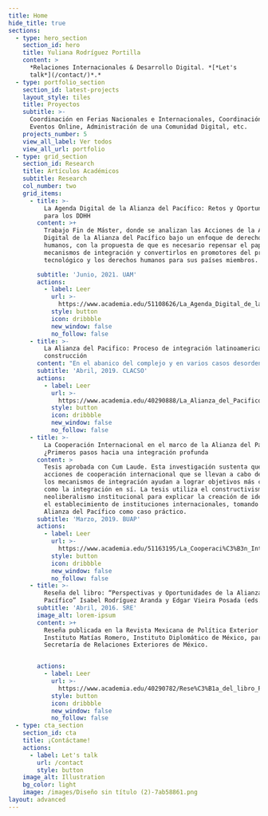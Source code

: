 ```yaml
---
title: Home
hide_title: true
sections:
  - type: hero_section
    section_id: hero
    title: Yuliana Rodríguez Portilla
    content: >
      *Relaciones Internacionales & Desarrollo Digital. *[*Let's
      talk*](/contact/)*.*
  - type: portfolio_section
    section_id: latest-projects
    layout_style: tiles
    title: Proyectos
    subtitle: >-
      Coordinación en Ferias Nacionales e Internacionales, Coordinación de
      Eventos Online, Administración de una Comunidad Digital, etc.
    projects_number: 5
    view_all_label: Ver todos
    view_all_url: portfolio
  - type: grid_section
    section_id: Research
    title: Artículos Académicos
    subtitle: Research
    col_number: two
    grid_items:
      - title: >-
          La Agenda Digital de la Alianza del Pacífico: Retos y Oportunidades
          para los DDHH
        content: >+
          Trabajo Fin de Máster, donde se analizan las Acciones de la Agenda
          Digital de la Alianza del Pacífico bajo un enfoque de derechos
          humanos, con la propuesta de que es necesario repensar el papel de los
          mecanismos de integración y convertirlos en promotores del progreso
          tecnológico y los derechos humanos para sus países miembros.

        subtitle: 'Junio, 2021. UAM'
        actions:
          - label: Leer
            url: >-
              https://www.academia.edu/51108626/La_Agenda_Digital_de_la_Alianza_del_Pac%C3%ADfico_Retos_y_Oportunidades_para_los_DDHH
            style: button
            icon: dribbble
            new_window: false
            no_follow: false
      - title: >-
          La Alianza del Pacifico: Proceso de integración latinoamericana en
          construcción
        content: "En el abanico del complejo y en varios casos desordenado espectro de procesos de integración en Latinoamérica, la Alianza del Pacífico (AP), constituida en 2011 por Chile, Colombia, México y Perú, ha conseguido captar los reflectores en la región y en otras regiones del mundo. La AP se alimenta de distintas estrategias que pretenden configurar un espacio de integración profunda entre sus agremiados, que, sobre sus regulaciones jurídicas, arquitectura institucional, acciones, y en particular proyectos de cooperación entre sus miembros da cuenta este capítulo.\_\n\n"
        subtitle: 'Abril, 2019. CLACSO'
        actions:
          - label: Leer
            url: >-
              https://www.academia.edu/40290888/La_Alianza_del_Pacifico_Proceso_de_integraci%C3%B3n_latinoamericana_en_construcci%C3%B3n
            style: button
            icon: dribbble
            new_window: false
            no_follow: false
      - title: >-
          La Cooperación Internacional en el marco de la Alianza del Pacífico
          ¿Primeros pasos hacia una integración profunda
        content: >
          Tesis aprobada con Cum Laude. Esta investigación sustenta que las
          acciones de cooperación internacional que se llevan a cabo dentro de
          los mecanismos de integración ayudan a lograr objetivos más complejos
          como la integración en sí. La tesis utiliza el constructivismo y el
          neoliberalismo institucional para explicar la creación de identidad y
          el establecimiento de instituciones internacionales, tomando la
          Alianza del Pacífico como caso práctico.
        subtitle: 'Marzo, 2019. BUAP'
        actions:
          - label: Leer
            url: >-
              https://www.academia.edu/51163195/La_Cooperaci%C3%B3n_Internacional_en_el_marco_de_la_Alianza_del_Pac%C3%ADfico_Primeros_pasos_hacia_una_integraci%C3%B3n_profunda
            style: button
            icon: dribbble
            new_window: false
            no_follow: false
      - title: >-
          Reseña del libro: “Perspectivas y Oportunidades de la Alianza del
          Pacífico” Isabel Rodríguez Aranda y Edgar Vieira Posada (eds.)
        subtitle: 'Abril, 2016. SRE'
        image_alt: lorem-ipsum
        content: >+
          Reseña publicada en la Revista Mexicana de Política Exterior del
          Instituto Matías Romero, Instituto Diplomático de México, parte de la
          Secretaría de Relaciones Exteriores de México.


        actions:
          - label: Leer
            url: >-
              https://www.academia.edu/40290782/Rese%C3%B1a_del_libro_Perspectivas_y_Oportunidades_de_la_Alianza_del_Pac%C3%ADfico_Isabel_Rodr%C3%ADguez_Aranda_y_Edgar_Vieira_Posada_eds_
            style: button
            icon: dribbble
            new_window: false
            no_follow: false
  - type: cta_section
    section_id: cta
    title: ¡Contáctame!
    actions:
      - label: Let's talk
        url: /contact
        style: button
    image_alt: Illustration
    bg_color: light
    image: /images/Diseño sin título (2)-7ab58861.png
layout: advanced
---
```

